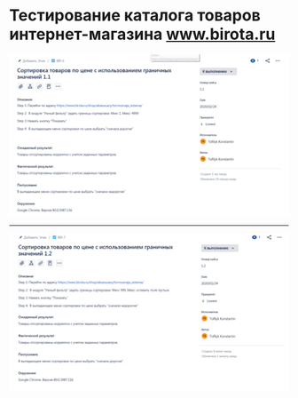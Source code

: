 # Тестирование каталога товаров интернет-магазина www.birota.ru
![tesat](https://github.com/tofilyk/QA/blob/master/2020-02-24_17-13-09.png)
___________________
![tesat](https://github.com/tofilyk/QA/blob/master/2020-02-24_17-13-51.png)

 
